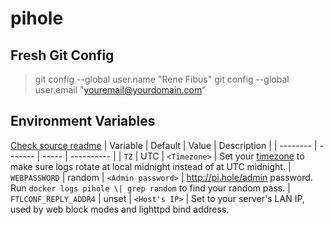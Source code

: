 # pihole

## Fresh Git Config

> git config --global user.name "Rene Fibus"
> git config --global user.email "youremail@yourdomain.com"

## Environment Variables

[Check source readme](https://raw.githubusercontent.com/pi-hole/docker-pi-hole/master/README.md)
| Variable | Default | Value | Description |
| -------- | ------- | ----- | ---------- |
| `TZ` | UTC | `<Timezone>` | Set your [timezone](https://en.wikipedia.org/wiki/List_of_tz_database_time_zones) to make sure logs rotate at local midnight instead of at UTC midnight.
| `WEBPASSWORD` | random | `<Admin password>` | http://pi.hole/admin password. Run `docker logs pihole \| grep random` to find your random pass.
| `FTLCONF_REPLY_ADDR4` | unset | `<Host's IP>` | Set to your server's LAN IP, used by web block modes and lighttpd bind address.
